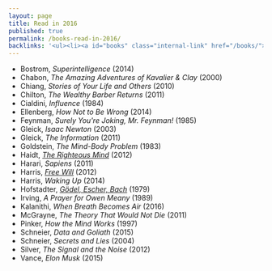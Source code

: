 ```yaml
---
layout: page
title: Read in 2016
published: true
permalink: /books-read-in-2016/
backlinks: '<ul><li><a id="books" class="internal-link" href="/books/">Books</a></li></ul>'
---
```


* Bostrom, _Superintelligence_ (2014) 
* Chabon, _The Amazing Adventures of Kavalier & Clay_ (2000) 
* Chiang, _Stories of Your Life and Others_ (2010) 
* Chilton, _The Wealthy Barber Returns_ (2011) 
* Cialdini, _Influence_ (1984) 
* Ellenberg, _How Not to Be Wrong_ (2014) 
* Feynman, _Surely You're Joking, Mr. Feynman!_ (1985) 
* Gleick, _Isaac Newton_ (2003) 
* Gleick, _The Information_ (2011) 
* Goldstein, _The Mind-Body Problem_ (1983) 
* Haidt, _<a id="haidt-righteous-mind" class="internal-link" href="/haidt-righteous-mind/">The Righteous Mind</a>_ (2012) 
* Harari, _Sapiens_ (2011) 
* Harris, _<a id="harris-free-will" class="internal-link" href="/harris-free-will/">Free Will</a>_ (2012) 
* Harris, _Waking Up_ (2014) 
* Hofstadter, _<a id="hofstadter-godel-escher-bach" class="internal-link" href="/hofstadter-godel-escher-bach/">Gödel, Escher, Bach</a>_ (1979) 
* Irving, _A Prayer for Owen Meany_ (1989) 
* Kalanithi, _When Breath Becomes Air_ (2016) 
* McGrayne, _The Theory That Would Not Die_ (2011) 
* Pinker, _How the Mind Works_ (1997) 
* Schneier, _Data and Goliath_ (2015) 
* Schneier, _Secrets and Lies_ (2004) 
* Silver, _The Signal and the Noise_ (2012) 
* Vance, _Elon Musk_ (2015) 
